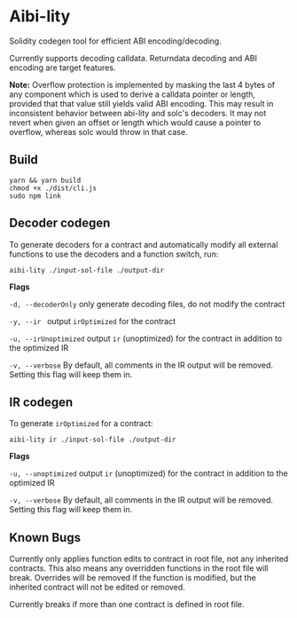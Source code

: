 # Aibi-lity

Solidity codegen tool for efficient ABI encoding/decoding.

Currently supports decoding calldata. Returndata decoding and ABI encoding are target features.

**Note:** Overflow protection is implemented by masking the last 4 bytes of any component which is used to derive a calldata pointer or length, provided that that value still yields valid ABI encoding. This may result in inconsistent behavior between abi-lity and solc's decoders. It may not revert when given an offset or length which would cause a pointer to overflow, whereas solc would throw in that case.

## Build

```
yarn && yarn build
chmod +x ./dist/cli.js
sudo npm link
```

## Decoder codegen

To generate decoders for a contract and automatically modify all external functions to use the decoders and a function switch, run:

```
aibi-lity ./input-sol-file ./output-dir
``` 

**Flags**

`-d, --decoderOnly` only generate decoding files, do not modify the contract

`-y, --ir ` output `irOptimized` for the contract

`-u, --irUnoptimized` output `ir` (unoptimized) for the contract in addition to the optimized IR

`-v, --verbose` By default, all comments in the IR output will be removed. Setting this flag will keep them in.

## IR codegen

To generate `irOptimized` for a contract:

```
aibi-lity ir ./input-sol-file ./output-dir
```

**Flags**

`-u, --unoptimized` output `ir` (unoptimized) for the contract in addition to the optimized IR

`-v, --verbose` By default, all comments in the IR output will be removed. Setting this flag will keep them in.

## Known Bugs

Currently only applies function edits to contract in root file, not any inherited contracts. This also means any overridden functions in the root file will break. Overrides will be removed if the function is modified, but the inherited contract will not be edited or removed.

Currently breaks if more than one contract is defined in root file.


